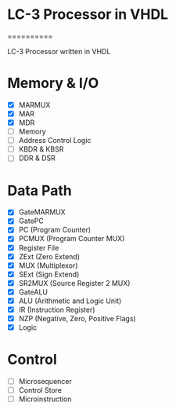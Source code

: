 # LC-3 Processor in VHDL
==========

LC-3 Processor written in VHDL

# Memory & I/O
- [X] MARMUX
- [X] MAR
- [X] MDR
- [ ] Memory
- [ ] Address Control Logic
- [ ] KBDR & KBSR
- [ ] DDR & DSR

# Data Path
- [X] GateMARMUX
- [X] GatePC
- [X] PC (Program Counter)
- [X] PCMUX (Program Counter MUX)
- [X] Register File
- [X] ZExt (Zero Extend)
- [X] MUX (Multiplexor)
- [X] SExt (Sign Extend)
- [X] SR2MUX (Source Register 2 MUX)
- [X] GateALU
- [X] ALU (Arithmetic and Logic Unit)
- [X] IR (Instruction Register)
- [X] NZP (Negative, Zero, Positive Flags)
- [X] Logic

# Control
- [ ] Microsequencer
- [ ] Control Store
- [ ] Microinstruction
